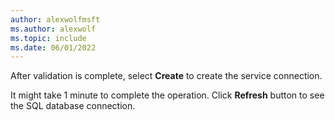 ```yaml
---
author: alexwolfmsft
ms.author: alexwolf
ms.topic: include
ms.date: 06/01/2022
---
```



After validation is complete, select **Create** to create the service connection. 

It might take 1 minute to complete the operation. Click **Refresh** button to see the SQL database connection.
